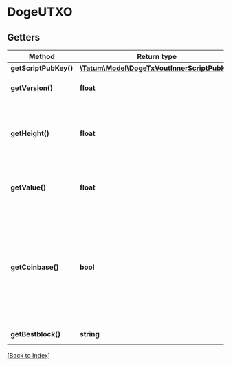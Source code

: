 # DogeUTXO

## Getters

Method | Return type | Description | Notes
------------ | ------------- | ------------- | -------------
**getScriptPubKey()** | [**\Tatum\Model\DogeTxVoutInnerScriptPubKey**](DogeTxVoutInnerScriptPubKey.md) |  | [optional]
**getVersion()** | **float** | The version of the transaction | [optional]
**getHeight()** | **float** | The height (number) of the block where the transaction is included in | [optional]
**getValue()** | **float** | The amount of the UTXO (in 1/1000000 DOGE) | [optional]
**getCoinbase()** | **bool** | If set to "true", the transaction is a coinbase transaction (a transaction created by a Bitcoin miner to collect their reward) | [optional]
**getBestblock()** | **string** | The block hash | [optional]

[[Back to Index]](../index.md)
